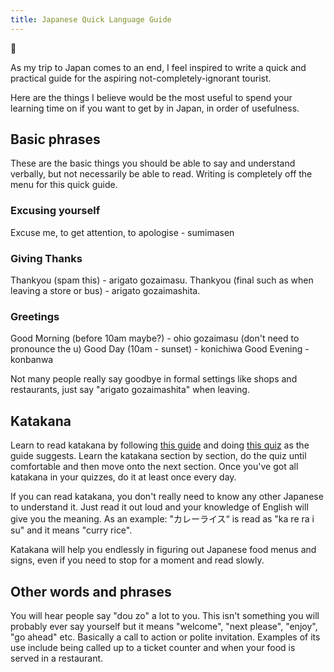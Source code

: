 ```yaml
---
title: Japanese Quick Language Guide
---
```

🌱

As my trip to Japan comes to an end, I feel inspired to write a quick and practical guide for the aspiring not-completely-ignorant tourist. 

Here are the things I believe would be the most useful to spend your learning time on if you want to get by in Japan, in order of usefulness.

## Basic phrases
These are the basic things you should be able to say and understand verbally, but not  necessarily be able to read. Writing is completely off the menu for this quick guide.

### Excusing yourself
Excuse me, to get attention, to apologise - sumimasen

### Giving Thanks
Thankyou (spam this) - arigato gozaimasu.
Thankyou (final such as when leaving a store or bus) - arigato gozaimashita.

### Greetings
Good Morning (before 10am maybe?) - ohio gozaimasu (don't need to pronounce the u)
Good Day (10am - sunset) - konichiwa
Good Evening - konbanwa

Not many people really say goodbye in formal settings like shops and restaurants, just say "arigato gozaimashita" when leaving.

## Katakana
Learn to read katakana by following [this guide](https://www.tofugu.com/japanese/learn-katakana/) and doing [this quiz](https://kana-quiz.tofugu.com/) as the guide suggests. Learn the katakana section by section, do the quiz until comfortable and then move onto the next section. Once you've got all katakana in your quizzes, do it at least once every day.

If you can read katakana, you don't really need to know any other Japanese to understand it. Just read it out loud and your knowledge of English will give you the meaning. As an example: "カレーライス“ is read as "ka re ra i su" and it means "curry rice". 

Katakana will help you endlessly in figuring out Japanese food menus and signs, even if you need to stop for a moment and read slowly.

## Other words and phrases
You will hear people say "dou zo" a lot to you. This isn't something you will probably ever say yourself but it means "welcome", "next please", "enjoy", "go ahead" etc. Basically a call to action or polite invitation. Examples of its use include being called up to a ticket counter and when your food is served in a restaurant.

